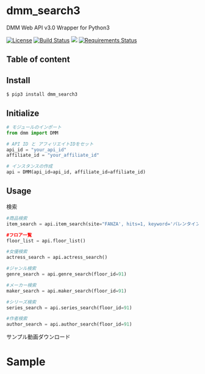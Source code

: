 # dmm_search3

DMM Web API v3.0 Wrapper for Python3

 [![License](http://img.shields.io/badge/license-mit-blue.svg?style=flat)](https://github.com/miya/dmm/blob/master/LICENSE.txt)
 [![Build Status](https://travis-ci.org/miya/dmm_search3.svg?branch=master)](https://travis-ci.org/0x0u/dmm_search3)
 ![](https://github.com/miya/dmm_search3/workflows/workflow/badge.svg)
 [![Requirements Status](https://requires.io/github/0x0u/dmm_search3/requirements.svg?branch=master)](https://requires.io/github/0x0u/dmm_search3/requirements/?branch=master)
 
## Table of content
 
## Install  
```
$ pip3 install dmm_search3
```

## Initialize
```python
# モジュールのインポート
from dmm import DMM

# API ID と アフィリエイトIDをセット
api_id = "your_api_id"
affiliate_id = "your_affiliate_id"

# インスタンスの作成
api = DMM(api_id=api_id, affiliate_id=affiliate_id)
```

## Usage
検索
```python
#商品検索
item_search = api.item_search(site="FANZA', hits=1, keyword='バレンタイン')

#フロア一覧
floor_list = api.floor_list()

#女優検索
actress_search = api.actress_search()

#ジャンル検索
genre_search = api.genre_search(floor_id=91)

#メーカー検索
maker_search = api.maker_search(floor_id=91)

#シリーズ検索
series_search = api.series_search(floor_id=91)

#作者検索
author_search = api.author_search(floor_id=91)
```

サンプル動画ダウンロード

# Sample
